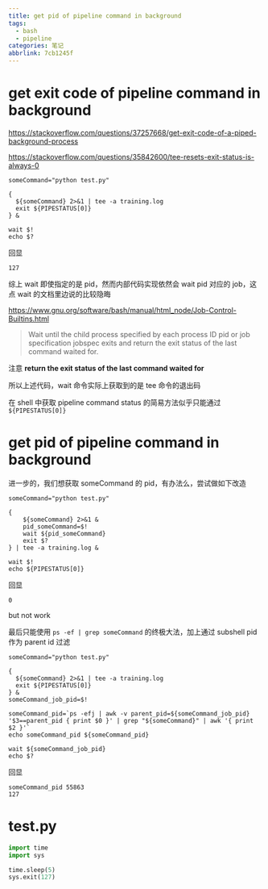 ```yaml
---
title: get pid of pipeline command in background
tags:
  - bash
  - pipeline
categories: 笔记
abbrlink: 7cb1245f
---
```


# get exit code of pipeline command in background

https://stackoverflow.com/questions/37257668/get-exit-code-of-a-piped-background-process

https://stackoverflow.com/questions/35842600/tee-resets-exit-status-is-always-0

```shell
someCommand="python test.py"

{
  ${someCommand} 2>&1 | tee -a training.log
  exit ${PIPESTATUS[0]}
} &

wait $!
echo $?
```

回显

```
127
```

综上 wait 即使指定的是 pid，然而内部代码实现依然会 wait pid 对应的 job，这点 wait 的文档里边说的比较隐晦

https://www.gnu.org/software/bash/manual/html_node/Job-Control-Builtins.html

> Wait until the child process specified by each process ID pid or job specification jobspec exits and return the exit status of the last command waited for.

注意 **return the exit status of the last command waited for**

所以上述代码，wait 命令实际上获取到的是 tee 命令的退出码

在 shell 中获取 pipeline command status 的简易方法似乎只能通过 `${PIPESTATUS[0]}`

# get pid of pipeline command in background

进一步的，我们想获取 someCommand 的 pid，有办法么，尝试做如下改造

```shell
someCommand="python test.py"

{
    ${someCommand} 2>&1 &
    pid_someCommand=$!
    wait ${pid_someCommand}
    exit $?
} | tee -a training.log &

wait $!
echo ${PIPESTATUS[0]}
```

回显

```
0
```

but not work

最后只能使用 `ps -ef | grep someCommand` 的终极大法，加上通过 subshell pid 作为 parent id 过滤

```shell
someCommand="python test.py"

{
  ${someCommand} 2>&1 | tee -a training.log
  exit ${PIPESTATUS[0]}
} &
someCommand_job_pid=$!

someCommand_pid=`ps -efj | awk -v parent_pid=${someCommand_job_pid} '$3==parent_pid { print $0 }' | grep "${someCommand}" | awk '{ print $2 }'`
echo someCommand_pid ${someCommand_pid}

wait ${someCommand_job_pid}
echo $?
```

回显

```
someCommand_pid 55863
127
```

# test.py

```python
import time
import sys

time.sleep(5)
sys.exit(127)
```